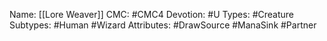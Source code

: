 Name: [[Lore Weaver]]
CMC: #CMC4
Devotion: #U
Types: #Creature
Subtypes: #Human #Wizard
Attributes: #DrawSource #ManaSink #Partner